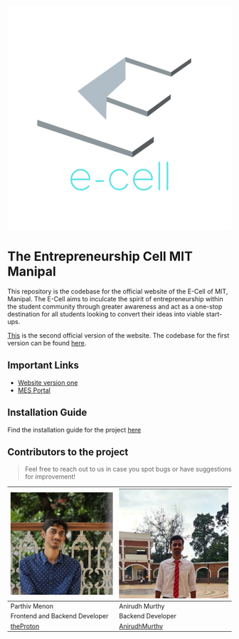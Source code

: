 ![](./extras/eCellLight.png)

# The Entrepreneurship Cell MIT Manipal

This repository is the codebase for the official website of the E-Cell of MIT, Manipal. The E-Cell aims to inculcate the spirit of entrepreneurship within the student community through greater awareness and act as a one-stop destination for all students looking to convert their ideas into viable start-ups.

[This](https://ecellmit.com) is the second official version of the website. The codebase for the first version can be found [here](https://github.com/Parthiv-M/e-cell-mit).

## Important Links
- [Website version one](https://github.com/parthiv-m/e-cell-mit)
- [MES Portal](https://github.com/parthiv-m/mes-portal)

## Installation Guide

Find the installation guide for the project [here](https://github.com/Parthiv-M/ecellmit-v2/wiki)

## Contributors to the project

> Feel free to reach out to us in case you spot bugs or have suggestions for improvement!

| ![](./extras/parthiv.jpg) | ![](./extras/anirudh.jpeg)  |
|---|---|
| Parthiv Menon | Anirudh Murthy |
| Frontend and Backend Developer | Backend Developer |
| [theProton](https://github.com/Parthiv-M) | [AnirudhMurthy](https://github.com/itsani-cmd)






